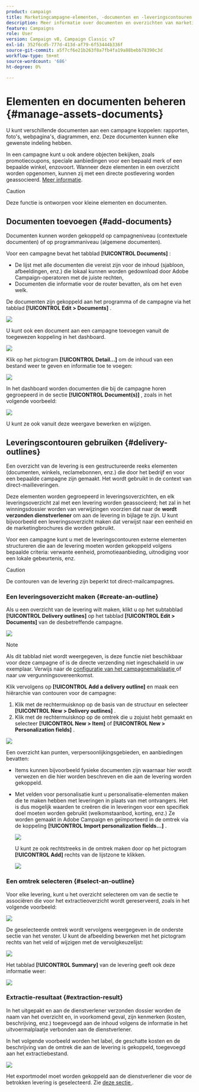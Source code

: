 ```yaml
---
product: campaign
title: Marketingcampagne-elementen, -documenten en -leveringscontouren
description: Meer informatie over documenten en overzichten van marketingcampagnes
feature: Campaigns
role: User
version: Campaign v8, Campaign Classic v7
exl-id: 352f6cd5-777d-413d-af79-6f53444b336f
source-git-commit: a5f7cf6e21b263f8a7fb4fa19a88bebb78390c3d
workflow-type: tm+mt
source-wordcount: '686'
ht-degree: 0%

---
```


# Elementen en documenten beheren {#manage-assets-documents}

U kunt verschillende documenten aan een campagne koppelen: rapporten, foto&#39;s, webpagina&#39;s, diagrammen, enz. Deze documenten kunnen elke gewenste indeling hebben.

In een campagne kunt u ook andere objecten bekijken, zoals promotiecoupons, speciale aanbiedingen voor een bepaald merk of een bepaalde winkel, enzovoort. Wanneer deze elementen in een overzicht worden opgenomen, kunnen zij met een directe postlevering worden geassocieerd. [Meer informatie](#associating-and-structuring-resources-linked-via-a-delivery-outline).


>[!CAUTION]
>
>Deze functie is ontworpen voor kleine elementen en documenten.

<!--
>[!NOTE]
>
>If you are using Campaign Marketing Resource Management module, you can also manage a library of marketing resources that are available for several users for collaborative work. [Learn more](../../mrm/using/managing-marketing-resources.md).
-->

## Documenten toevoegen {#add-documents}

Documenten kunnen worden gekoppeld op campagneniveau (contextuele documenten) of op programmaniveau (algemene documenten).

Voor een campagne bevat het tabblad **[!UICONTROL Documents]** :

* De lijst met alle documenten die vereist zijn voor de inhoud (sjabloon, afbeeldingen, enz.) die lokaal kunnen worden gedownload door Adobe Campaign-operatoren met de juiste rechten,
* Documenten die informatie voor de router bevatten, als om het even welk.

De documenten zijn gekoppeld aan het programma of de campagne via het tabblad **[!UICONTROL Edit > Documents]** .

![](assets/op_add_document.png)

U kunt ook een document aan een campagne toevoegen vanuit de toegewezen koppeling in het dashboard.

![](assets/add_a_document_in_op.png)

Klik op het pictogram **[!UICONTROL Detail...]** om de inhoud van een bestand weer te geven en informatie toe te voegen:

![](assets/add_document_details.png)

In het dashboard worden documenten die bij de campagne horen gegroepeerd in de sectie **[!UICONTROL Document(s)]** , zoals in het volgende voorbeeld:

![](assets/edit_documents.png)

U kunt ze ook vanuit deze weergave bewerken en wijzigen.

## Leveringscontouren gebruiken {#delivery-outlines}

Een overzicht van de levering is een gestructureerde reeks elementen (documenten, winkels, reclamebonnen, enz.) die door het bedrijf en voor een bepaalde campagne zijn gemaakt. Het wordt gebruikt in de context van direct-mailleveringen.

Deze elementen worden gegroepeerd in leveringsoverzichten, en elk leveringsoverzicht zal met een levering worden geassocieerd; het zal in het winningsdossier worden van verwijzingen voorzien dat naar de **wordt verzonden dienstverlener** om aan de levering in bijlage te zijn. U kunt bijvoorbeeld een leveringsoverzicht maken dat verwijst naar een eenheid en de marketingbrochures die worden gebruikt.

Voor een campagne kunt u met de leveringscontouren externe elementen structureren die aan de levering moeten worden gekoppeld volgens bepaalde criteria: verwante eenheid, promotieaanbieding, uitnodiging voor een lokale gebeurtenis, enz.

>[!CAUTION]
>
>De contouren van de levering zijn beperkt tot direct-mailcampagnes.

### Een leveringsoverzicht maken {#create-an-outline}

Als u een overzicht van de levering wilt maken, klikt u op het subtabblad **[!UICONTROL Delivery outlines]** op het tabblad **[!UICONTROL Edit > Documents]** van de desbetreffende campagne.

![](assets/add-a-delivery-outline.png)


>[!NOTE]
>
>Als dit tabblad niet wordt weergegeven, is deze functie niet beschikbaar voor deze campagne of is de directe verzending niet ingeschakeld in uw exemplaar. Verwijs naar de [ configuratie van het campagnemalplaatje ](marketing-campaign-templates.md#campaign-templates) of naar uw vergunningsovereenkomst.

Klik vervolgens op **[!UICONTROL Add a delivery outline]** en maak een hiërarchie van contouren voor de campagne:

1. Klik met de rechtermuisknop op de basis van de structuur en selecteer **[!UICONTROL New > Delivery outlines]** .
1. Klik met de rechtermuisknop op de omtrek die u zojuist hebt gemaakt en selecteer **[!UICONTROL New > Item]** of **[!UICONTROL New > Personalization fields]** .

![](assets/del-outline-add-new-item.png)

Een overzicht kan punten, verpersoonlijkingsgebieden, en aanbiedingen bevatten:

* Items kunnen bijvoorbeeld fysieke documenten zijn waarnaar hier wordt verwezen en die hier worden beschreven en die aan de levering worden gekoppeld.
* Met velden voor personalisatie kunt u personalisatie-elementen maken die te maken hebben met leveringen in plaats van met ontvangers. Het is dus mogelijk waarden te creëren die in leveringen voor een specifiek doel moeten worden gebruikt (welkomstaanbod, korting, enz.) Ze worden gemaakt in Adobe Campaign en geïmporteerd in de omtrek via de koppeling **[!UICONTROL Import personalization fields...]** .

  ![](assets/del-outline-perso-field.png)

  U kunt ze ook rechtstreeks in de omtrek maken door op het pictogram **[!UICONTROL Add]** rechts van de lijstzone te klikken.

  ![](assets/add-del-outline-button.png)


### Een omtrek selecteren {#select-an-outline}

Voor elke levering, kunt u het overzicht selecteren om van de sectie te associëren die voor het extractieoverzicht wordt gereserveerd, zoals in het volgende voorbeeld:

![](assets/select-delivery-outline.png)

De geselecteerde omtrek wordt vervolgens weergegeven in de onderste sectie van het venster. U kunt de afbeelding bewerken met het pictogram rechts van het veld of wijzigen met de vervolgkeuzelijst:

![](assets/delivery-outline-selected.png)

Het tabblad **[!UICONTROL Summary]** van de levering geeft ook deze informatie weer:

![](assets/delivery-outline-in-dashboard.png)

### Extractie-resultaat {#extraction-result}

In het uitgepakt en aan de dienstverlener verzonden dossier worden de naam van het overzicht en, in voorkomend geval, zijn kenmerken (kosten, beschrijving, enz.) toegevoegd aan de inhoud volgens de informatie in het uitvoermalplaatje verbonden aan de dienstverlener.

In het volgende voorbeeld worden het label, de geschatte kosten en de beschrijving van de omtrek die aan de levering is gekoppeld, toegevoegd aan het extractiebestand.

![](assets/campaign-export-template.png)

Het exportmodel moet worden gekoppeld aan de dienstverlener die voor de betrokken levering is geselecteerd. Zie [ deze sectie ](providers-stocks-and-budgets.md#creating-service-providers-and-their-cost-structures).
